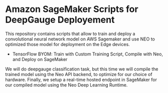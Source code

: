 # Amazon SageMaker Scripts for DeepGauge Deployement

This repository contains scripts that allow to train and deploy a convolutional neural network model on AWS Sagemaker and use NEO to optimized those model for deployment on the Edge devices. 

- TensorFlow BYOM: Train with Custom Training Script, Compile with Neo, and Deploy on SageMaker

We will do deepgauge classification task, but this time we will compile the trained model using the Neo API backend, to optimize for our choice of hardware. Finally, we setup a real-time hosted endpoint in SageMaker for our compiled model using the Neo Deep Learning Runtime.
